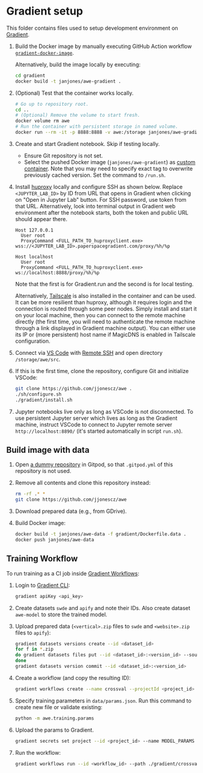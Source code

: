 # Gradient setup

This folder contains files used to setup development environment on
[Gradient](https://gradient.run).

1. Build the Docker image by manually executing GitHub Action workflow
   [`gradient-docker-image`](https://github.com/jjonescz/awe/actions/workflows/gradient-docker-image.yml).

   Alternatively, build the image locally by executing:

   ```sh
   cd gradient
   docker build -t janjones/awe-gradient .
   ```

2. (Optional) Test that the container works locally.

   ```sh
   # Go up to repository root.
   cd ..
   # (Optional) Remove the volume to start fresh.
   docker volume rm awe
   # Run the container with persistent storage in named volume.
   docker run --rm -it -p 8888:8888 -v awe:/storage janjones/awe-gradient
   ```

3. Create and start Gradient notebook. Skip if testing locally.

   - Ensure Git repository is not set.
   - Select the pushed Docker image (`janjones/awe-gradient`) as [custom
     container](https://docs.paperspace.com/gradient/explore-train-deploy/notebooks/create-a-notebook/notebook-containers).
     Note that you may need to specify exact tag to overwrite previously cached
     version. Set the command to `/run.sh`.

4. Install [huproxy](https://github.com/google/huproxy) locally and configure
   SSH as shown below. Replace `<JUPYTER_LAB_ID>` by ID from URL that opens in
   Gradient when clicking on "Open in Jupyter Lab" button. For SSH password, use
   token from that URL. Alternatively, look into terminal output in Gradient web
   environment after the notebook starts, both the token and public URL should
   appear there.

   ```ssh_config
   Host 127.0.0.1
     User root
     ProxyCommand <FULL_PATH_TO_huproxyclient.exe> wss://<JUPYTER_LAB_ID>.paperspacegradient.com/proxy/%h/%p

   Host localhost
     User root
     ProxyCommand <FULL_PATH_TO_huproxyclient.exe> ws://localhost:8888/proxy/%h/%p
   ```

   Note that the first is for Gradient.run and the second is for local testing.

   Alternatively, [Tailscale](https://tailscale.com/) is also installed in the
   container and can be used. It can be more resilient than huproxy, although it
   requires login and the connection is routed through some peer nodes. Simply
   install and start it on your local machine, then you can connect to the
   remote machine directly (the first time, you will need to authenticate the
   remote machine through a link displayed in Gradient machine output). You can
   either use its IP or (more persistent) host name if MagicDNS is enabled in
   Tailscale configuration.

5. Connect via [VS Code](https://code.visualstudio.com/) with [Remote
   SSH](https://code.visualstudio.com/docs/remote/ssh) and open directory
   `/storage/awe/src`.

6. If this is the first time, clone the repository, configure Git and initialize
   VSCode:

   ```sh
   git clone https://github.com/jjonescz/awe .
   ./sh/configure.sh
   ./gradient/install.sh
   ```

7. Jupyter notebooks live only as long as VSCode is not disconnected. To use
   persistent Jupyter server which lives as long as the Gradient machine,
   instruct VSCode to connect to Jupyter remote server `http://localhost:8890/`
   (it's started automatically in script `run.sh`).

## Build image with data

1. Open [a dummy repository](https://github.com/4GeeksAcademy/html-hello) in
   Gitpod, so that `.gitpod.yml` of this repository is not used.

2. Remove all contents and clone this repository instead:

   ```bash
   rm -rf .* *
   git clone https://github.com/jjonescz/awe
   ```

3. Download prepared data (e.g., from GDrive).

4. Build Docker image:

   ```bash
   docker build -t janjones/awe-data -f gradient/Dockerfile.data .
   docker push janjones/awe-data
   ```

## Training Workflow

To run training as a CI job inside
[Gradient Workflows](https://docs.paperspace.com/gradient/workflows/):

1. Login to [Gradient CLI](https://docs.paperspace.com/gradient/cli/):

   ```bash
   gradient apiKey <api_key>
   ```

2. Create datasets `swde` and `apify` and note their IDs. Also create dataset
   `awe-model` to store the trained model.

3. Upload prepared data (`<vertical>.zip` files to `swde` and `<website>.zip`
   files to `apify`):

   ```bash
   gradient datasets versions create --id <dataset_id>
   for f in *.zip
   do gradient datasets files put --id <dataset_id>:<version_id> --source-path $f
   done
   gradient datasets version commit --id <dataset_id>:<version_id>
   ```

4. Create a workflow (and copy the resulting ID):

   ```bash
   gradient workflows create --name crossval --projectId <project_id>
   ```

5. Specify training parameters in `data/params.json`. Run this command to create
   new file or validate existing:

   ```bash
   python -m awe.training.params
   ```

6. Upload the params to Gradient.

   ```bash
   gradient secrets set project --id <project_id> --name MODEL_PARAMS --value "$(cat data/params.json)"
   ```

7. Run the workflow:

   ```bash
   gradient workflows run --id <workflow_id> --path ./gradient/crossval.yml
   ```

